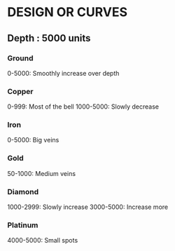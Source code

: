 # DESIGN OR CURVES

## Depth : 5000 units

### Ground
0-5000: Smoothly increase over depth

### Copper
0-999: Most of the bell
1000-5000: Slowly decrease

### Iron
0-5000: Big veins

### Gold
50-1000: Medium veins

### Diamond
1000-2999: Slowly increase
3000-5000: Increase more

### Platinum
4000-5000: Small spots
